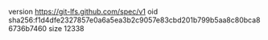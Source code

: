 version https://git-lfs.github.com/spec/v1
oid sha256:f1d4dfe2327857e0a6a5ea3b2c9057e83cbd201b799b5aa8c80bca86736b7460
size 12338
